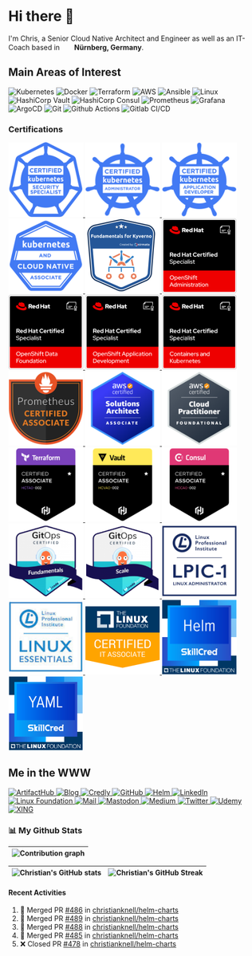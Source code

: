 # Hi there 👋

<p>I'm Chris, a Senior Cloud Native Architect and Engineer as well as an IT-Coach based in <img src='https://github.com/madebybowtie/FlagKit/blob/master/Assets/PNG/DE%403x.png?raw=true' width='21' height='15'> <b>Nürnberg, Germany</b>.</p>

## Main Areas of Interest
<p>
  <!-- infrastructure -->
  <img alt="Kubernetes" src="https://img.shields.io/badge/-Kubernetes-326ce5?style=flat-square&logo=kubernetes&logoColor=white" />
  <img alt="Docker" src="https://img.shields.io/badge/-Docker-46a2f1?style=flat-square&logo=docker&logoColor=white" />
  <img alt="Terraform" src="https://img.shields.io/badge/-Terraform-844fba?style=flat-square&logo=terraform&logoColor=white" />
  <img alt="AWS" src="https://img.shields.io/badge/-AWS-232F3E?style=flat-square&logo=amazonaws&logoColor=FF9900" />
  <img alt="Ansible" src="https://img.shields.io/badge/-Ansible-white?style=flat-square&logo=ansible&logoColor=black" />
  <img alt="Linux" src="https://img.shields.io/badge/-Linux-FCC624?style=flat-square&logo=linux&logoColor=black" />
  <img alt="HashiCorp Vault" src="https://img.shields.io/badge/-Vault-white?style=flat-square&logo=vault&logoColor=black" />
  <img alt="HashiCorp Consul" src="https://img.shields.io/badge/-Consul-F24C53?style=flat-square&logo=consul&logoColor=white" />
  
  <!-- monitoring -->
  <img alt="Prometheus" src="https://img.shields.io/badge/-Prometheus-E6522C?style=flat-square&logo=prometheus&logoColor=white" />
  <img alt="Grafana" src="https://img.shields.io/badge/-Grafana-F46800?style=flat-square&logo=grafana&logoColor=white" />
  
  <!-- git gud -->
  <img alt="ArgoCD" src="https://img.shields.io/badge/-ArgoCD-EF7B4D?style=flat-square&logo=argo&logoColor=white" />
  <img alt="Git" src="https://img.shields.io/badge/-Git-F05033?style=flat-square&logo=git&logoColor=white" />
  <img alt="Github Actions" src="https://img.shields.io/badge/-Github_Actions-2088FF?style=flat-square&logo=github-actions&logoColor=white" />
  <img alt="Gitlab CI/CD" src="https://img.shields.io/badge/-Gitlab_CI/CD-F0F0F0?style=flat-square&logo=gitlab&logoColor=white" />
</p>

### Certifications
<p>
  <a href="https://www.credly.com/badges/87ec89fc-b49e-4ab9-a415-823631702437" target="_blank">
    <img alt="Certified Kubernetes Security Specialist (CKS)" height="150px" width="150px" src="images/cks.png"/>
  </a>
  <a href="https://www.credly.com/badges/640e6244-0eb2-45b4-978f-4227bb023d1d" target="_blank">
    <img alt="Certified Kubernetes Administrator (CKA)" height="150px" width="150px" src="images/cka.png"/>
  </a>
  <a href="https://www.credly.com/badges/1e2dc1de-e3f8-42c3-8b61-707f95044bad" target="_blank">
    <img alt="Certified Kubernetes Application Developer (CKAD)" height="150px" width="150px" src="images/ckad.png"/>
  </a>
  <a href="https://www.credly.com/badges/e1c83309-53af-4deb-988b-72c6a6d8f7ad" target="_blank">
    <img alt="Kubernetes and Cloud Native Associate (KCNA)" height="150px" width="150px" src="images/kcna.png"/>
  </a>
  <a href="https://www.credly.com/badges/623460ae-bc90-43c1-8a93-2de8318dc840" target="_blank">
    <img alt="Fundamentals for Kyverno" height="150px" width="150px" src="images/fundamentals_for_kyverno.png"/>
  </a>
  <a href="https://www.credly.com/badges/f8320d2b-babd-440d-9cad-3e7dac584d86" target="_blank">
    <img alt="Red Hat® Certified Specialist in OpenShift Administration" height="150px" width="150px" src="images/redhat_certified_specialist_openshift_administration.png"/>
  </a>
  <a href="https://www.credly.com/badges/7d6a8642-5075-4d70-a50d-93b3a70e75b0" target="_blank">
    <img alt="Red Hat® Certified Specialist in OpenShift Data Foundation" height="150px" width="150px" src="images/redhat_certified_specialist_openshift_data_foundation.png"/>
  </a>
  <a href="https://www.credly.com/badges/fb0c442e-c880-4e6d-b97d-2baf8445cf20" target="_blank">
    <img alt="Red Hat® Certified Specialist in OpenShift Application Development" height="150px" width="150px" src="images/redhat_certified_specialist_openshift_application_development.png"/>
  </a>
  <a href="https://www.credly.com/badges/3b4c5a7e-20b2-4e4d-81f4-3c2759fc45c9" target="_blank">
    <img alt="Red Hat® Certified Specialist in Containers and Kubernetes" height="150px" width="150px" src="images/redhat_certified_specialist_containers_and_kubernetes.png"/>
  </a>
  <a href="https://www.credly.com/badges/faf0a3df-f8d9-40a8-b822-001789d36188" target="_blank">
    <img alt="Prometheus Certified Associate (PCA)" height="150px" width="150px" src="images/pca.png"/>
  </a>
  <a href="https://www.credly.com/badges/d3a3349a-caf3-4508-ba9a-ad02f81a8f7c" target="_blank">
    <img alt="AWS Certified Solutions Architect – Associate" height="150px" width="150px" src="images/aws-saa.png"/>
  </a>
  <a href="https://www.credly.com/badges/c048742d-623e-44a5-9cc8-e0dfbb492707" target="_blank">
    <img alt="AWS Certified Cloud Practitioner" height="150px" width="150px" src="images/aws-cp.png"/>
  </a>
  <a href="https://www.credly.com/badges/f79d26b2-8dbc-4a70-9cf3-9c9ce388590c" target="_blank">
    <img alt="HashiCorp Certified: Terraform Associate" height="150px" width="150px" src="images/terraform_associate.png"/>
  </a>
  <a href="https://www.credly.com/badges/de27dcf9-82cf-4786-a573-e71266465565" target="_blank">
    <img alt="HashiCorp Certified: Vault Associate" height="150px" width="150px" src="images/vault_associate.png"/>
  </a>
  <a href="https://www.credly.com/badges/68c07833-84c5-43d5-afef-6e98938eab39" target="_blank">
    <img alt="HashiCorp Certified: Consul Associate" height="150px" width="150px" src="images/consul_associate.png"/>
  </a>
  <a href="certificates/gitops-fundamentals.pdf" target="_blank">
    <img alt="GitOps Fundamentals" height="150px" width="150px" src="images/gitops_fundamentals.png"/>
  </a>
  <a href="certificates/gitops-at-scale.pdf" target="_blank">
    <img alt="GitOps at Scale" height="150px" width="150px" src="images/gitops_at_scale.png"/>
  </a>
  <a href="https://lpi.org/v/LPI000442771/tjg4sn9f9a" target="_blank">
    <img alt="LPIC-1 Linux Administrator" height="150px" width="150px" src="images/lpic_1.png"/>
  </a>
  <a href="https://lpi.org/v/LPI000442771/tjg4sn9f9a" target="_blank">
    <img alt="Linux Essentials (LE-1)" height="150px" width="150px" src="images/linux_essentials.png"/>
  </a>
  <a href="https://www.credly.com/badges/657004bf-4304-47bb-94ab-2b77d47da0c3" target="_blank">
    <img alt="Linux Foundation Certified IT Associate (LFCA)" height="150px" width="150px" src="images/lfca.png"/>
  </a>
  <a href="https://www.credly.com/badges/a46ba6ca-e821-41e6-99bd-59b4334d5c7d" target="_blank">
    <img alt="Developing Helm Charts (SC104=" height="150px" width="150px" src="images/helm.png"/>
  </a>
  <a href="https://www.credly.com/badges/2fac3977-d44b-4b19-a438-93a8d9926c10" target="_blank">
    <img alt="Open Data Foramts YAML (SC101)" height="150px" width="150px" src="images/yaml.png"/>
  </a>
</p>

## Me in the WWW
<p>
  <a href="https://artifacthub.io/packages/search?repo=christianknell" target="_blank">
    <img alt="ArtifactHub" src="https://img.shields.io/badge/ArtifactHub-417598?&style=flat-square&logo=artifacthub&logoColor=white" />
  </a>
  <a href="https://blog.knell.it" target="_blank">
    <img alt="Blog" src="https://img.shields.io/badge/Blog-15171A?&style=flat-square&logo=ghost&logoColor=white" />
  </a>
  <a href="https://www.credly.com/users/christianknell/" target="_blank">
    <img alt="Credly" src="https://img.shields.io/badge/Credly-FF6B00?&style=flat-square&logo=credly&logoColor=white" />
  </a>
  <a href="https://github.com/christianknell" target="_blank">
    <img alt="GitHub" src="https://img.shields.io/badge/GitHub-181717?&style=flat-square&logo=github&logoColor=white" />
  </a>
  <a href="https://christianknell.github.io/helm-charts/" target="_blank">
    <img alt="Helm" src="https://img.shields.io/badge/Helm-0F1689?&style=flat-square&logo=helm&logoColor=white" />
  </a>
  <a href="https://www.linkedin.com/in/christianknell/" target="_blank">
    <img alt="LinkedIn" src="https://img.shields.io/badge/LinkedIn-%230077B5.svg?&style=flat-square&logo=linkedin&logoColor=white" />
  </a>
  <a href="https://openprofile.dev/profile/christian.knell" target="_blank">
    <img alt="Linux Foundation" src="https://img.shields.io/badge/LinuxFoundation-003366?&style=flat-square&logo=linuxfoundation&logoColor=white"
  </a>
  <a href="mailto: christian@knell.it" target="_blank">
    <img alt="Mail" src="https://img.shields.io/badge/Mail-30B980?&style=flat-square&logo=minutemailer&logoColor=white" />
  </a>
  <a href="https://cloud-native.social/@christianknell" target="_blank">
    <img alt="Mastodon" src="https://img.shields.io/badge/Mastodon-6364FF?&style=flat-square&logo=mastodon&logoColor=white" />
  </a>
  <a href="https://christianknell.medium.com/" target="_blank">
    <img alt="Medium" src="https://img.shields.io/badge/Medium-000000?&style=flat-square&logo=medium&logoColor=white" />
  </a>
  <a href="https://twitter.com/christianknell" target="_blank">
    <img alt="Twitter" src="https://img.shields.io/badge/Twitter-1DA1F2?&style=flat-square&logo=twitter&logoColor=white" />
  </a>
  <a href="https://udemy.com/user/christian-knell" target="_blank">
    <img alt="Udemy" src="https://img.shields.io/badge/Udemy-A435F0?&style=flat-square&logo=udemy&logoColor=white" />
  </a>
  <a href="https://www.xing.com/profile/Christian_Knell" target="_blank">
    <img alt="XING" src="https://img.shields.io/badge/XING-006567?&style=flat-square&logo=xing&logoColor=white" />
  </a>
</p>

### 📊 My Github Stats

|   ![Contribution graph](https://activity-graph.herokuapp.com/graph?username=christianknell&theme=rogue) |
| :---: |

| ![Christian's GitHub stats](https://github-readme-stats.vercel.app/api?username=christianknell&show_icons=true&theme=city_lights) | ![Christian's GitHub Streak](https://github-readme-streak-stats.herokuapp.com/?user=christianknell&theme=city-lights) |
| :---: | :---: |

#### Recent Activities

<!--START_SECTION:activity-->
1. 🎉 Merged PR [#486](https://github.com/christianknell/helm-charts/pull/486) in [christianknell/helm-charts](https://github.com/christianknell/helm-charts)
2. 🎉 Merged PR [#489](https://github.com/christianknell/helm-charts/pull/489) in [christianknell/helm-charts](https://github.com/christianknell/helm-charts)
3. 🎉 Merged PR [#488](https://github.com/christianknell/helm-charts/pull/488) in [christianknell/helm-charts](https://github.com/christianknell/helm-charts)
4. 🎉 Merged PR [#485](https://github.com/christianknell/helm-charts/pull/485) in [christianknell/helm-charts](https://github.com/christianknell/helm-charts)
5. ❌ Closed PR [#478](https://github.com/christianknell/helm-charts/pull/478) in [christianknell/helm-charts](https://github.com/christianknell/helm-charts)
<!--END_SECTION:activity-->
